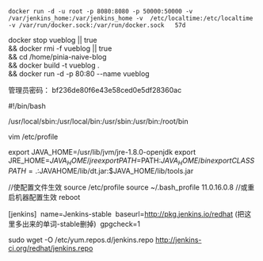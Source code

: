 ``` shell 
docker run -d -u root -p 8080:8080 -p 50000:50000 -v /var/jenkins_home:/var/jenkins_home -v  /etc/localtime:/etc/localtime -v /var/run/docker.sock:/var/run/docker.sock   57d

```


docker stop vueblog || true \
 && docker rmi -f vueblog || true \
 && cd /home/pinia-naive-blog  \
 && docker build  -t vueblog  . \
 && docker run -d -p 80:80 --name vueblog 


管理员密码： bf236de80f6e43e58ced0e5df28360ac

#!/bin/bash

/usr/local/sbin:/usr/local/bin:/usr/sbin:/usr/bin:/root/bin




vim /etc/profile

export JAVA_HOME=/usr/lib/jvm/jre-1.8.0-openjdk
export JRE_HOME=$JAVA_HOME/jre
export PATH=$PATH:$JAVA_HOME/bin
export CLASSPATH=.:$JAVAHOME/lib/dt.jar:$JAVA_HOME/lib/tools.jar

//使配置文件生效
source /etc/profile 
source ~/.bash_profile 11.0.16.0.8
//或重启机器配置生效
reboot

[jenkins]
​
name=Jenkins-stable
​
baseurl=http://pkg.jenkins.io/redhat (把这里多出来的单词-stable删掉)
​
gpgcheck=1


sudo wget -O /etc/yum.repos.d/jenkins.repo http://jenkins-ci.org/redhat/jenkins.repo

